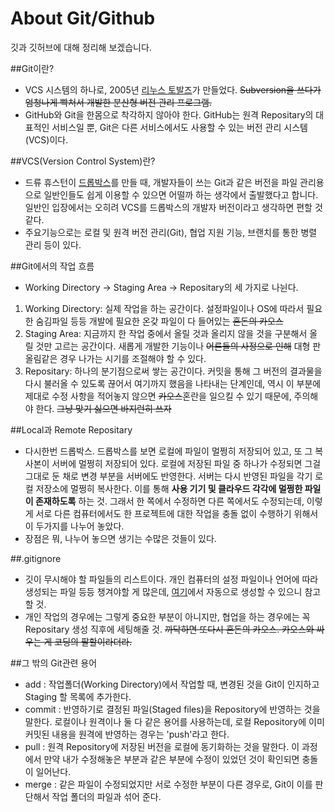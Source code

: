 # About Git/Github

깃과 깃허브에 대해 정리해 보겠습니다.

##Git이란?
- VCS 시스템의 하나로, 2005년 [리누스 토발즈](https://namu.wiki/w/리누스%20토르발스)가 만들었다.
~~Subversion을 쓰다가 엄청나게 빡쳐서 개발한 분산형 버전 관리 프로그램.~~
- GitHub와 Git을 한몸으로 착각하지 않아야 한다. GitHub는 원격 Repositary의 대표적인 서비스일 뿐, Git은 다른 서비스에서도 사용할 수 있는 버전 관리 시스템(VCS)이다.

##VCS(Version Control System)란?
- 드류 휴스턴이 [드롭박스](https://namu.wiki/w/Dropbox)를 만들 때, 개발자들이 쓰는 Git과 같은 버전을 파일 관리용으로 일반인들도 쉽게 이용할 수 있으면 어떨까 하는 생각에서 출발했다고 합니다. 일반인 입장에서는 오히려 VCS를 드롭박스의 개발자 버전이라고 생각하면 편할 것 같다.
- 주요기능으로는 로컬 및 원격 버전 관리(Git), 협업 지원 기능, 브랜치를 통한 병렬 관리 등이 있다.

##Git에서의 작업 흐름
- Working Directory -> Staging Area -> Repositary의 세 가지로 나뉜다.
1. Working Directory: 실제 작업을 하는 공간이다. 설정파일이나 OS에 따라서 필요한 숨김파일 등등 개발에 필요한 온갖 파일이 다 들어있는 ~~혼돈의 카오스~~
2. Staging Area: 지금까지 한 작업 중에서 올릴 것과 올리지 않을 것을 구분해서 올릴 것만 고르는 공간이다. 새롭게 개발한 기능이나 ~~어른들의 사정으로 인해~~ 대형 판올림같은 경우 나가는 시기를 조절해야 할 수 있다. 
3. Repositary: 하나의 분기점으로써 쌓는 공간이다. 커밋을 통해 그 버전의 결과물을 다시 불러올 수 있도록 끊어서 여기까지 했음을 나타내는 단계인데, 역시 이 부분에 제대로 수정 사항을 적어놓지 않으면 ~~카오스~~혼란을 일으킬 수 있기 때문에, 주의해야 한다. ~~그냥 맞기 싫으면 바지런히 쓰자~~

##Local과 Remote Repositary
- 다시한번 드롭박스. 드롭박스를 보면 로컬에 파일이 멀쩡히 저장되어 있고, 또 그 복사본이 서버에 멀쩡히 저장되어 있다. 로컬에 저장된 파일 중 하나가 수정되면 그걸 그대로 둔 채로 변경 부분을 서버에도 반영한다. 서버는 다시 반영된 파일을 각기 로컬 저장소에 멀쩡히 복사한다. 이를 통해 **사용 기기 및 클라우드 각각에 멀쩡한 파일이 존재하도록** 하는 것. 그래서 한 쪽에서 수정하면 다른 쪽에서도 수정되는데, 이렇게 서로 다른 컴퓨터에서도 한 프로젝트에 대한 작업을 충돌 없이 수행하기 위해서 이 두가지를 나누어 놓았다.
- 장점은 뭐, 나누어 놓으면 생기는 수많은 것들이 있다.

##.gitignore
- 깃이 무시해야 할 파일들의 리스트이다. 개인 컴퓨터의 설정 파일이나 언어에 따라 생성되는 파일 등등 챙겨야할 게 많은데, [여기](gitignore.io)에서 자동으로 생성할 수 있으니 참고할 것.
- 개인 작업의 경우에는 그렇게 중요한 부분이 아니지만, 협업을 하는 경우에는 꼭 Repositary 생성 직후에 세팅해줄 것. ~~까닥하면 또다시 혼돈의 카오스. 카오스와 싸우는 게 코딩의 팔할이라더라.~~

##그 밖의 Git관련 용어
- add : 작업폴더(Working Directory)에서 작업할 때, 변경된 것을 Git이 인지하고 Staging 할 목록에 추가한다.
- commit : 반영하기로 결정된 파일(Staged files)을 Repository에 반영하는 것을 말한다. 로컬이나 원격이나 둘 다 같은 용어를 사용하는데, 로컬 Repository에 이미 커밋된 내용을 원격에 반영하는 경우는 'push'라고 한다.
- pull : 원격 Repository에 저장된 버전을 로컬에 동기화하는 것을 말한다. 이 과정에서 만약 내가 수정해놓은 부분과 같은 부분에 수정이 있었던 것이 확인되면 충돌이 일어난다.
- merge : 같은 파일이 수정되었지만 서로 수정한 부분이 다른 경우로, Git이 이를 판단해서 작업 폴더의 파일과 섞어 준다.
